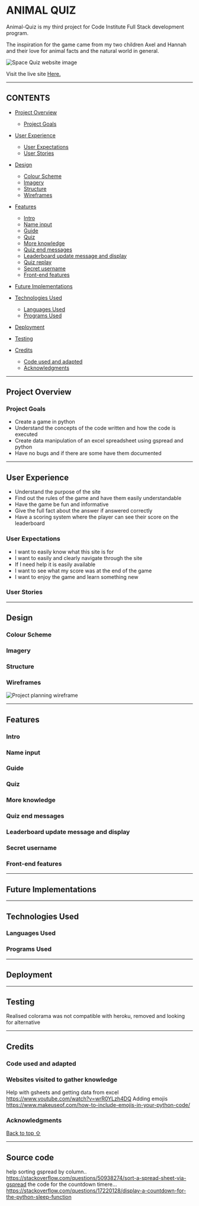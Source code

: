 # ANIMAL QUIZ

Animal-Quiz is my third project for Code Institute Full Stack development program. 

The inspiration for the game came from my two children Axel and Hannah and their love for animal facts and the natural world in general. 


![Space Quiz website image](assets/readme_images/webpage_img.png)

Visit the live site [Here.](https://animalgame-470e463a9700.herokuapp.com/ "Link to Budget Calculator")

---

## CONTENTS

* [Project Overview](#project-overview)
  * [Project Goals](#project-goals)

* [User Experience](#user-experience)
  * [User Expectations](#user-expectations)
  * [User Stories](#user-stories)

* [Design](#design)
  * [Colour Scheme](#colour-scheme)
  * [Imagery](#imagery)
  * [Structure](#structure)
  * [Wireframes](#wireframes)

* [Features](#features)
  * [Intro](#intro)
  * [Name input](#name-input)
  * [Guide](#guide)
  * [Quiz](#quiz)
  * [More knowledge](#more-knowledge)
  * [Quiz end messages](#quiz-end-messages)
  * [Leaderboard update message and display](#leaderboard-update-message-and-display)
  * [Quiz replay](#quiz-replay)
  * [Secret username](#secret-username)
  * [Front-end features](#front-end-features)

* [Future Implementations](#future-implementations)

* [Technologies Used](#technologies-used)
  * [Languages Used](#languages-used)
  * [Programs Used](#programs-used)

* [Deployment](#deployment)

* [Testing](#testing)

* [Credits](#credits)
  * [Code used and adapted](#code-used-and-adapted)
  * [Acknowledgments](#acknowledgments)

---

## **Project Overview**



### **Project Goals**
- Create a game in python
- Understand the concepts of the code written and how the code is executed
- Create data manipulation of an excel spreadsheet using gspread and python
- Have no bugs and if there are some have them documented

---

## **User Experience**
- Understand the purpose of the site
- Find out the rules of the game and have them easily understandable
- Have the game be fun and informative
- Give the full fact about the answer if answered correctly
- Have a scoring system where the player can see their score on the leaderboard 

### **User Expectations**
- I want to easily know what this site is for
- I want to easily and clearly navigate through the site
- If I need help it is easily available
- I want to see what my score was at the end of the game
- I want to enjoy the game and learn something new

### **User Stories**


---

## **Design**

### **Colour Scheme**



### **Imagery**





### **Structure**




 
### **Wireframes**



![Project planning wireframe](assets/readme_images/p3_planning_and_UX.png)




---

## **Features**

### **Intro**

### **Name input**


### **Guide**


### **Quiz**


### **More knowledge**




### **Quiz end messages** 


### **Leaderboard update message and display**




### **Secret username**



### **Front-end features**


---

## **Future Implementations**


---

## **Technologies Used**

### **Languages Used**



### **Programs Used**



---

## **Deployment**


---

## **Testing**

Realised colorama was not compatible with heroku, removed and looking for alternative

---

## **Credits**

### **Code used and adapted**



### **Websites visited to gather knowledge**

Help with gsheets and getting data from excel https://www.youtube.com/watch?v=wrR0YLzh4DQ
Adding emojis https://www.makeuseof.com/how-to-include-emojis-in-your-python-code/


###  **Acknowledgments**


[Back to top ⇧](#space-quiz)

***


## Source code 

help sorting gspread by column.. https://stackoverflow.com/questions/50938274/sort-a-spread-sheet-via-gspread
the code for the countdown timere... https://stackoverflow.com/questions/17220128/display-a-countdown-for-the-python-sleep-function
